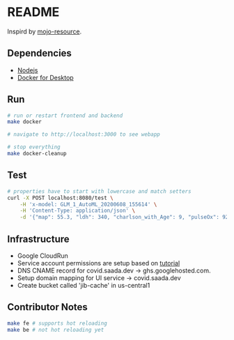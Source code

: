 # README

Inspird by [mojo-resource](https://github.com/h2oai/h2o-tutorials/tree/master/tutorials/mojo-resource).

## Dependencies

* [Nodejs](https://nodejs.org/en/)
* [Docker for Desktop](https://www.docker.com/products/docker-desktop)

## Run

```sh
# run or restart frontend and backend
make docker

# navigate to http://localhost:3000 to see webapp

# stop everything
make docker-cleanup
```

##  Test

```sh
# properties have to start with lowercase and match setters
curl -X POST localhost:8080/test \
    -H 'x-model: GLM_1_AutoML_20200608_155614' \
    -H 'Content-Type: application/json' \
    -d '{"map": 55.3, "ldh": 340, "charlson_with_Age": 9, "pulseOx": 92, "egfr": 63, "troponin": 0.01, "ddimerIni": 1.24, "rr": 22, "mcv": 93.5, "calcium": 5.2}'
```

## Infrastructure

* Google CloudRun
* Service account permissions are setup based on [tutorial](https://github.com/GoogleCloudPlatform/github-actions/tree/master/example-workflows/cloud-run)
* DNS CNAME record for covid.saada.dev -> ghs.googlehosted.com.
* Setup domain mapping for UI service -> covid.saada.dev
* Create bucket called 'jib-cache' in us-central1
## Contributor Notes

```sh
make fe # supports hot reloading
make be # not hot reloading yet
```
